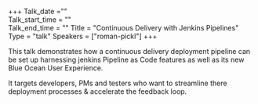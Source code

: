 +++ 
Talk_date =""  
Talk_start_time = ""  
Talk_end_time = "" 
Title = "Continuous Delivery with Jenkins Pipelines" 
Type = "talk" 
Speakers = ["roman-pickl"] 
+++

This talk demonstrates how a continuous delivery deployment pipeline can be set up harnessing jenkins Pipeline as Code features as well as its new Blue Ocean User Experience. 

It targets developers, PMs and testers who want to streamline there deployment processes & accelerate the feedback loop.